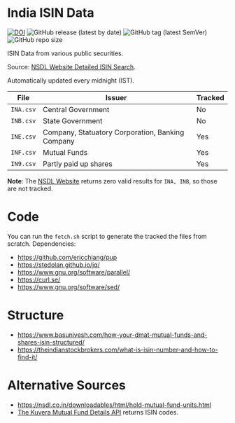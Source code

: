 # India ISIN Data

[![DOI](https://zenodo.org/badge/DOI/10.5281/zenodo.6508187.svg)](https://doi.org/10.5281/zenodo.6508187) ![GitHub release (latest by date)](https://img.shields.io/github/v/release/captn3m0/india-isin-data) ![GitHub tag (latest SemVer)](https://img.shields.io/github/v/tag/captn3m0/india-isin-data) ![GitHub repo size](https://img.shields.io/github/repo-size/captn3m0/india-isin-data)

ISIN Data from various public securities.

Source: [NSDL Website Detailed ISIN Search][nsdl].

Automatically updated every midnight (IST).

|File|Issuer|Tracked|
-----|-----|----|
`INA.csv`|Central Government|No
`INB.csv`|State Government|No
`INE.csv`|Company, Statuatory Corporation, Banking Company|Yes
`INF.csv`|Mutual Funds|Yes
`IN9.csv`|Partly paid up shares|Yes

**Note**: The [NSDL Website][nsdl] returns zero valid results for `INA, INB`, so those are not tracked.

# Code

You can run the `fetch.sh` script to generate the tracked the files from scratch. Dependencies:

- https://github.com/ericchiang/pup
- https://stedolan.github.io/jq/
- https://www.gnu.org/software/parallel/
- https://curl.se/
- https://www.gnu.org/software/sed/

# Structure

- https://www.basunivesh.com/how-your-dmat-mutual-funds-and-shares-isin-structured/
- https://theindianstockbrokers.com/what-is-isin-number-and-how-to-find-it/


# Alternative Sources

- https://nsdl.co.in/downloadables/html/hold-mutual-fund-units.html
- [The Kuvera Mutual Fund Details API](https://stoplight.captnemo.in/docs/kuvera/reference/Kuvera.yaml/paths/~1mf~1api~1v4~1fund_schemes~1%7Bcodes%7D.json/get) returns ISIN codes.

[nsdl]: https://nsdl.co.in/master_search.php